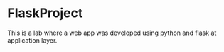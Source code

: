 # FlaskProject

This is a lab where a web app was developed using python and flask at application layer.
